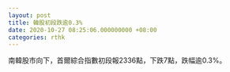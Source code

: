 ```yaml
---
layout: post
title: 韓股初段跌逾0.3%
date: 2020-10-27 08:25:06.000000000 +08:00
categories: rthk
---
```


南韓股市向下，首爾綜合指數初段報2336點，下跌7點，跌幅逾0.3%。
